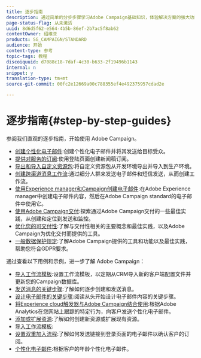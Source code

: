 ```yaml
---
title: 逐步指南
description: 通过简单的分步步骤学习Adobe Campaign基础知识，体验解决方案的强大功能。
page-status-flag: 从未激活
uuid: 8d6d5f62-e564-4b5b-86ef-2b7ac5f8ab62
contentOwner: 绍维亚
products: SG_CAMPAIGN/STANDARD
audience: 开始
content-type: 参考
topic-tags: 教程
discoiquuid: d7088c18-7daf-4c30-b633-2f19496b1143
internal: n
snippet: y
translation-type: tm+mt
source-git-commit: 00fc2e12669a00c788355ef4e492375957cdad2e

---
```



# 逐步指南{#step-by-step-guides}

参阅我们直观的逐步指南，开始使用 Adobe Campaign。

* [创建个性化电子邮件](https://docs.campaign.adobe.com/doc/standard/getting_started/en/ACS_GettingStartedEmail.html):创建个性化电子邮件并将其发送给目标受众。
* [提供对服务的订阅](https://docs.campaign.adobe.com/doc/standard/getting_started/en/ACS_GettingStartedLandingPages.html):使用登陆页面创建新闻稿订阅。
* [导出和导入自定义资源包](https://docs.campaign.adobe.com/doc/standard/getting_started/en/ACS_ImportExport.html):将自定义资源包从开发环境导出并导入到生产环境。
* [创建跨渠道消息工作流](https://docs.campaign.adobe.com/doc/standard/getting_started/en/ACS_WorkflowSegmentation.html):通过细分人群来发送电子邮件和短信发送，从而创建工作流。
* [使用Experience manager和Campaign创建电子邮件](https://docs.campaign.adobe.com/doc/standard/getting_started/en/ACS_AEM.html):在Adobe Experience manager中创建电子邮件内容，然后在Adobe Campaign standard的电子邮件中使用它。
* [使用Adobe Campaign交付](https://docs.campaign.adobe.com/doc/standard/getting_started/en/ACS_DeliveryBestPractices.html):探索通过Adobe Campaign交付的一些最佳实践，从创建和定位到发送和监控。
* [优化您的可交付性](https://docs.campaign.adobe.com/doc/standard/getting_started/en/ACS_Deliverability.html):了解与交付性相关的主要概念和最佳实践，以及Adobe Campaign为优化交付而提供的工具。
* [一般数据保护规定](https://docs.campaign.adobe.com/doc/standard/getting_started/en/ACS_GDPR.html):了解Adobe Campaign提供的工具和功能以及最佳实践，帮助您符合GDPR要求。

通过查看以下用例和示例，进一步了解 Adobe Campaign：

* [导入工作流模板](../../automating/using/importing-data.md#example--import-workflow-template):设置工作流模板，以定期从CRM导入新的客户端配置文件并更新您的Campaign数据库。
* [发送消息的关键步骤](../../channels/using/key-steps-to-send-a-message.md):了解如何逐步创建和发送消息。
* [设计电子邮件的关键步骤](../../designing/using/designing-from-scratch.md#designing-an-email-content-from-scratch):阅读从头开始设计电子邮件内容的关键步骤。
* [将Experience cloud触发器与Adobe Campaign结合使用](../../integrating/using/abandonment-triggers-use-cases.md):根据Adobe Analytics在您网站上跟踪的特定行为，向客户发送个性化电子邮件。
* [添加或扩展资源](../../developing/using/key-steps-to-add-a-resource.md):了解如何创建新资源或扩展现有资源。
* [导入工作流模板](../../automating/using/importing-data.md#example--import-workflow-template):
* [设置双重加入流程](../../channels/using/setting-up-a-double-opt-in-process.md):了解如何发送链接到登录页面的电子邮件以确认客户的订阅。
* [个性化电子邮件](../../designing/using/personalization.md#example-email-personalization):根据客户的年龄个性化电子邮件。
